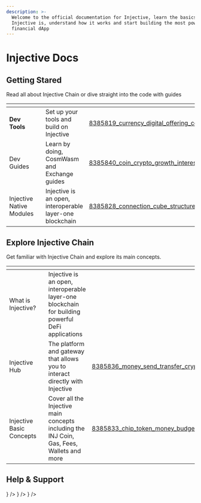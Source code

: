 ```yaml
---
description: >-
  Welcome to the official documentation for Injective, learn the basics of what
  Injective is, understand how it works and start building the most powerful
  financial dApp
---
```


# Injective Docs

## Getting Stared

Read all about Injective Chain or dive straight into the code with guides

<table data-view="cards"><thead><tr><th></th><th></th><th></th><th data-hidden data-card-cover data-type="files"></th></tr></thead><tbody><tr><td><strong>Dev Tools</strong></td><td></td><td>Set up your tools and build on Injective</td><td><a href=".gitbook/assets/8385819_currency_digital_offering_coin_initial_ico (1).svg">8385819_currency_digital_offering_coin_initial_ico (1).svg</a></td></tr><tr><td>Dev Guides</td><td></td><td>Learn by doing, CosmWasm and Exchange guides</td><td><a href=".gitbook/assets/8385840_coin_crypto_growth_interest_invest_income_passive.svg">8385840_coin_crypto_growth_interest_invest_income_passive.svg</a></td></tr><tr><td>Injective Native Modules</td><td></td><td>Injective is an open, interoperable layer-one blockchain</td><td><a href=".gitbook/assets/8385828_connection_cube_structure_network_technology_blockchain.svg">8385828_connection_cube_structure_network_technology_blockchain.svg</a></td></tr></tbody></table>

## Explore Injective Chain

Get familiar with Injective Chain and explore its main concepts.

<table data-view="cards"><thead><tr><th></th><th></th><th></th><th data-hidden data-card-cover data-type="files"></th></tr></thead><tbody><tr><td>What is Injective?</td><td></td><td>Injective is an open, interoperable layer-one blockchain for building powerful DeFi applications</td><td></td></tr><tr><td>Injective Hub</td><td></td><td>The platform and gateway that allows you to interact directly with Injective</td><td><a href=".gitbook/assets/8385836_money_send_transfer_crypto_bank_withdraw (1).svg">8385836_money_send_transfer_crypto_bank_withdraw (1).svg</a></td></tr><tr><td>Injective Basic Concepts</td><td></td><td>Cover all the Injective main concepts including the INJ Coin, Gas, Fees, Wallets and more</td><td><a href=".gitbook/assets/8385833_chip_token_money_budget_cryptocurrency_digital_coins.svg">8385833_chip_token_money_budget_cryptocurrency_digital_coins.svg</a></td></tr></tbody></table>

## Help & Support

} /> } /> } />
